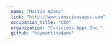 ```yaml
---
  name: "Martin Adams"
  link: "http://www.consciousapps.com"
  occupation_title: "CEO"
  organization: "Conscious Apps Inc."
  github: "heymartinadams"
---
```

